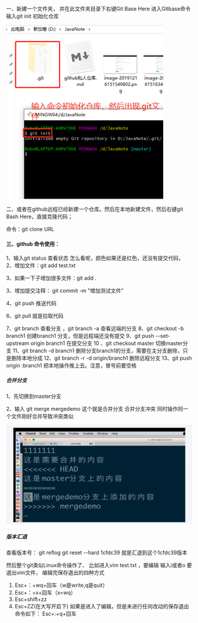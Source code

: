 一、新建一个文件夹，
并在此文件夹目录下右键Git Base Here 进入Gitbase命令
输入git init 初始化仓库

![image-20200102161042685](github使用.assets/image-20200102161042685.png)

二、或者在github远程已经新建一个仓库。然后在本地新建文件，然后右键git Bash Here，直接克隆代码；

命令：git clone URL

#### 三、github 命令使用：

1、输入git status  查看状态
怎么看呢，颜色如果还是红色，还没有提交代码，
2、增加文件：git  add  test.txt     

3、如果一下子增加很多文件：git  add .

3、增加提交注释：  git commit -m "增加测试文件"  

4、git push 推送代码

6、git pull     就是拉取代码

7、git branch   查看分支 ，git branch -a  查看远端的分支
8、git checkout -b branch1  创建branch1 分支，但是远程端还没有提交
9、git push --set-upstream origin branch1   在提交分支
10 、git checkout master  切换master分支
11、git branch  -d  branch1   删除分支branch1的分支，需要在主分支删除，只是删除本地分成
12、git branch -r -d origin/branch1       删除远程分支
 13、git push origin :branch1        把本地操作推上去。注意，冒号前要空格

##### 合并分支

1、先切换到master分支

2、输入 git merge mergedemo     这个就是合并分支
合并分支冲突  同时操作同一个文件刚好合并导致冲突类似

![image-20200102161502977](github使用.assets/image-20200102161502977.png)

##### 版本汇退

查看版本号： git reflog
git  reset  --hard  1cfdc39    就是汇退到这个1cfdc39版本



然后整个git类似Linux命令操作了、
比如进入vim test.txt  ，要编辑  输入i或者o
要退出vim文件，
编辑完保存退出的四种方式
1. Esc+：+wq+回车（w是write,q是quit）
2. Esc+：+x+回车（x=wq）
3. Esc+shift+zz 
4. Esc+ZZ(在大写开启下)
如果是进入了编辑，但是未进行任何改动的保存退出命令如下：
Esc+:+q+回车



